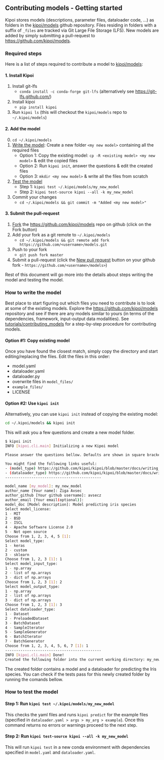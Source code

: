 ## Contributing models - Getting started

Kipoi stores models (descriptions, parameter files, dataloader code, ...) as folders in the [kipoi/models](https://github.com/kipoi/models) github repository. Files residing in folders with a suffix of `_files` are tracked via Git Large File Storage (LFS). New models are added by simply submitting a pull-request to <https://github.com/kipoi/models>.

### Required steps

Here is a list of steps required to contribute a model to [kipoi/models](https://github.com/kipoi/models):

#### 1. Install Kipoi

1. Install git-lfs
    - `conda install -c conda-forge git-lfs` (alternatively see <https://git-lfs.github.com/>)
2. Install kipoi
    - `pip install kipoi`
3. Run `kipoi ls` (this will checkout the `kipoi/models` repo to `~/.kipoi/models`)

#### 2. Add the model

0. `cd ~/.kipoi/models`
1. [Write the model](#how-to-write-the-model): Create a new folder `<my new model>` containing all the required files
    - Option 1: Copy the existing model: `cp -R <existing model> <my new model>` & edit the copied files
	- Option 2: Run `kipoi init`, answer the questions & edit the created files
	- Option 3: `mkdir <my new model>` & write all the files from scratch
2. [Test the model](#how-to-test-the-model)
    - Step 1: `kipoi test ~/.kipoi/models/my_new_model`
	- Step 2: `kipoi test-source kipoi --all -k my_new_model`
3. Commit your changes
    - `cd ~/.kipoi/models && git commit -m "Added <my new model>"`

#### 3. Submit the pull-request

1. [Fork](https://guides.github.com/activities/forking/) the <https://github.com/kipoi/models> repo on github (click on the Fork button)
2. Add your fork as a git remote to `~/.kipoi/models`
    - `cd ~/.kipoi/models && git remote add fork https://github.com/<username>/models.git`
3. Push to your fork
    - `git push fork master`
4. Submit a pull-request (click the [New pull request](https://help.github.com/articles/creating-a-pull-request/) button on your github fork - `https://github.com/<username>/models>`)


Rest of this document will go more into the details about steps writing the model and testing the model.

### How to write the model

Best place to start figuring out which files you need to contribute is to look at some of the existing models. Explore the <https://github.com/kipoi/models> repository and see if there are any models similar to yours (in terms of the dependencies, framework, input-output data modalities). See [tutorials/contributing_models](../../tutorials/contributing_models) for a step-by-step procedure for contributing models.

#### Option #1: Copy existing model

Once you have found the closest match, simply copy the directory and start editing/replacing the files. Edit the files in this order:

- model.yaml
- dataloader.yaml
- dataloader.py
- overwrite files in `model_files/`
- `example_files/`
- LICENSE

#### Option #2: Use `kipoi init`

Alternatively, you can use `kipoi init` instead of copying the existing model:

```bash
cd ~/.kipoi/models && kipoi init
```

This will ask you a few questions and create a new model folder.

```bash
$ kipoi init
INFO [kipoi.cli.main] Initializing a new Kipoi model

Please answer the questions bellow. Defaults are shown in square brackets.

You might find the following links useful: 
- (model_type) https://github.com/kipoi/kipoi/blob/master/docs/writing_models.md
- (dataloader_type) https://github.com/kipoi/kipoi/blob/master/docs/writing_dataloaders.md
--------------------------------------------

model_name [my_model]: my_new_model
author_name [Your name]: Ziga Avsec
author_github [Your github username]: avsecz
author_email [Your email(optional)]: 
model_doc [Model description]: Model predicting iris species
Select model_license:
1 - MIT
2 - BSD
3 - ISCL
4 - Apache Software License 2.0
5 - Not open source
Choose from 1, 2, 3, 4, 5 [1]:  
Select model_type:
1 - keras
2 - custom
3 - sklearn
Choose from 1, 2, 3 [1]: 1
Select model_input_type:
1 - np.array
2 - list of np.arrays
3 - dict of np.arrays
Choose from 1, 2, 3 [1]: 2
Select model_output_type:
1 - np.array
2 - list of np.arrays
3 - dict of np.arrays
Choose from 1, 2, 3 [1]: 3
Select dataloader_type:
1 - Dataset
2 - PreloadedDataset
3 - BatchDataset
4 - SampleIterator
5 - SampleGenerator
6 - BatchIterator
7 - BatchGenerator
Choose from 1, 2, 3, 4, 5, 6, 7 [1]: 1
--------------------------------------------
INFO [kipoi.cli.main] Done!
Created the following folder into the current working directory: my_new_model
```

The created folder contains a model and a dataloader for predicting the Iris species. You can check if the tests pass for this newly created folder by running the comands bellow.

### How to test the model

#### Step 1: Run `kipoi test ~/.kipoi/models/my_new_model`

<!-- To make sure this work as you expect, test your model by running: -->

<!-- ```bash -->
<!-- kipoi test ~/.kipoi/models/my_new_model -->
<!-- ``` -->

This checks the yaml files and runs `kipoi predict` for the example files (specified in `dataloader.yaml > args > my_arg > example`). Once this command returns no errors or warnings proceed to the next step.

#### Step 2: Run `kipoi test-source kipoi --all -k my_new_model`

<!-- To also test that the conda environment for the model can be installed correctly, run: -->

<!-- ```bash -->
<!-- kipoi test-source kipoi --all -k my_new_model -->
<!-- ``` -->

This will run `kipoi test` in a new conda environment with dependencies specified in `model.yaml` and `dataloader.yaml`.
